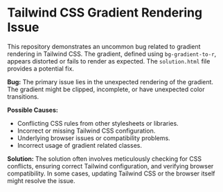 # Tailwind CSS Gradient Rendering Issue

This repository demonstrates an uncommon bug related to gradient rendering in Tailwind CSS.  The gradient, defined using `bg-gradient-to-r`, appears distorted or fails to render as expected.  The `solution.html` file provides a potential fix.

**Bug:**
The primary issue lies in the unexpected rendering of the gradient. The gradient might be clipped, incomplete, or have unexpected color transitions.

**Possible Causes:**
* Conflicting CSS rules from other stylesheets or libraries.
* Incorrect or missing Tailwind CSS configuration.
* Underlying browser issues or compatibility problems.
* Incorrect usage of gradient related classes.

**Solution:**
The solution often involves meticulously checking for CSS conflicts, ensuring correct Tailwind configuration, and verifying browser compatibility. In some cases, updating Tailwind CSS or the browser itself might resolve the issue.